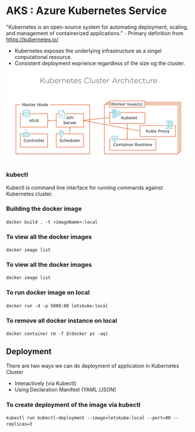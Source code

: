 # AKS : Azure Kubernetes Service

"Kubernetes is an open-source system for automating deployment, scaling, and management of containerized applications." - Primary definition from https://kubernetes.io/

- Kubernetes exposes the underlying infrastructure as a singel conputational resource.
- Consistent deployment exprience regardless of the size og the cluster.

![img text](https://github.com/milindchavan12/aks/blob/master/assets/KubeArchitecture.png)

### kubectl
Kubectl is command line interface for running commands against Kubernetes cluster.

### Building the docker image
`
 docker build . -t <imageName>:local
`

### To view all the docker images
`
 docker image list
`

### To view all the docker images
`
 docker image list
`

### To run docker image on local
`
docker run -d -p 5000:80 letskube:local
`

### To remove all docker instance on local
`
docker container rm -f $(docker ps -aq)
`

## Deployment 

There are two ways we can do deployment of application in Kubernetes Cluster
- Interactively (via Kubectl)
- Using Declaration Manifest (YAML /JSON)

### To create deployment of the image via kubectl
`
kubectl run kubectl-deployment --image=letskube:local --port=80 --replicas=3
`
